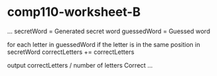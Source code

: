 # comp110-worksheet-B
...
secretWord = Generated secret word
guessedWord = Guessed word

for each letter in guessedWord
	if the letter is in the same position in secretWord
		correctLetters += correctLetters

output correctLetters / number of letters Correct
...

